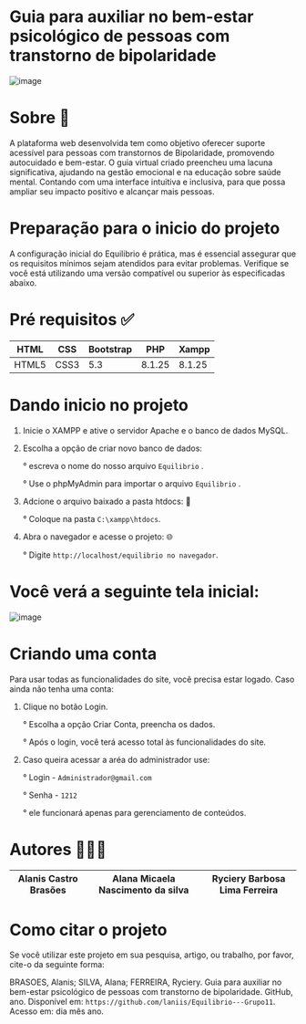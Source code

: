 # Guia para auxiliar no bem-estar psicológico de pessoas com transtorno de bipolaridade
![image](https://github.com/user-attachments/assets/c3005fa4-e1a4-4380-8d65-9f1c7a190a25)



# Sobre 🎯
A plataforma web desenvolvida tem como objetivo oferecer suporte acessível para pessoas com transtornos de Bipolaridade, promovendo autocuidado e bem-estar. O guia virtual criado preencheu uma lacuna significativa, ajudando na gestão emocional e na educação sobre saúde mental. Contando com uma interface intuitiva e inclusiva, para que possa ampliar seu impacto positivo e alcançar mais pessoas.

# Preparação para o inicio do projeto
A configuração inicial do Equilibrio é prática, mas é essencial assegurar que os requisitos mínimos sejam atendidos para evitar problemas. Verifique se você está utilizando uma versão compatível ou superior às especificadas abaixo.

# Pré requisitos ✅
| HTML     | CSS      | Bootstrap     | PHP      | Xampp     |
|---------------|---------------|---------------|---------------|---------------|
| HTML5  | CSS3  | 5.3  | 8.1.25	  |	8.1.25	  |

# Dando inicio no projeto 
1. Inicie o XAMPP e ative o servidor Apache e o banco de dados MySQL.
2. Escolha a opção de criar novo banco de dados:
   
   ° escreva o nome do nosso arquivo `Equilibrio` .
   
   ° Use o phpMyAdmin para importar o arquivo `Equilibrio` .
   
3. Adcione o arquivo baixado a pasta htdocs: 📁
   
   ° Coloque na pasta `C:\xampp\htdocs`.
   
4. Abra o navegador e acesse o projeto: 🌐
   
   ° Digite `http://localhost/equilibrio no navegador`.
   
# Você verá a seguinte tela inicial:
![image](https://github.com/user-attachments/assets/99c60308-208c-4851-b474-ed2f1225a8ee)

# Criando uma conta
Para usar todas as funcionalidades do site, você precisa estar logado. Caso ainda não tenha uma conta:

1. Clique no botão Login.
   
   ° Escolha a opção Criar Conta, preencha os dados.
   
   ° Após o login, você terá acesso total às funcionalidades do site.

2. Caso queira acessar a aréa do administrador use:
   
   ° Login - `Administrador@gmail.com`
   
   ° Senha - `1212`
   
   ° ele funcionará apenas para gerenciamento de conteúdos.

# Autores 🧑‍🤝‍🧑
| Alanis Castro Brasões     | Alana Micaela Nascimento da silva      | Ryciery Barbosa Lima Ferreira     | 
|---------------|---------------|---------------|

# Como citar o projeto
Se você utilizar este projeto em sua pesquisa, artigo, ou trabalho, por favor, cite-o da seguinte forma:

BRASOES, Alanis; SILVA, Alana; FERREIRA, Ryciery. Guia para auxiliar no bem-estar psicológico de pessoas com transtorno de bipolaridade. GitHub, ano. Disponível em: `https://github.com/laniis/Equilibrio---Grupo11`. Acesso em: dia mês ano.
